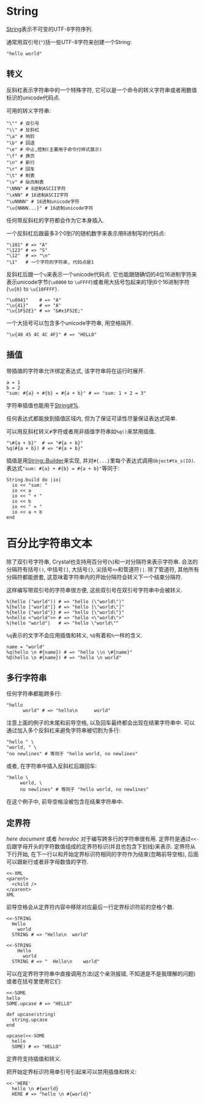 # String

[String](http://crystal-lang.org/api/String.html)表示不可变的UTF-8字符序列.

通常用双引号(`"`)括一些UTF-8字符来创建一个String:

```crystal
"hello world"
```

## 转义

反斜杠表示字符串中的一个特殊字符, 它可以是一个命令的转义字符串或者用数值标识的unicode代码点.

可用的转义字符串:
```crystal
"\"" # 双引号
"\\" # 反斜杠
"\a" # 响铃
"\b" # 回退
"\e" # 中止,控制(主要用于命令行样式展示)
"\f" # 换页
"\n" # 新行
"\r" # 回车
"\t" # 制表
"\v" # 纵向制表
"\NNN" # 8进制ASCII字符
"\xNN" # 16进制ASCII字符
"\uNNNN" # 16进制unicode字符
"\u{NNNN...}" # 16进制unicode字符
```

任何带反斜杠的字符都会作为它本身插入.

一个反斜杠后跟最多3个0到7的随机数字来表示用8进制写的代码点:

```crystal
"\101" # => "A"
"\123" # => "S"
"\12"  # => "\n"
"\1"   # 一个字符的字符串, 代码点是1
```

反斜杠后跟一个`u`来表示一个unicode代码点. 它也能跟随确切的4位16进制字符来表示unicode字节(`\u0000` to `\uFFFF`)或者用大括号包起来的1到6个16进制字符(`\u{0}` to `\u{10FFFF}`.

```crystal
"\u0041"    # => "A"
"\u{41}"    # => "A"
"\u{1F52E}" # => "&#x1F52E;"
```

一个大括号可以包含多个unicode字符串, 用空格隔开.

```crystal
"\u{48 45 4C 4C 4F}" # => "HELLO"
```

## 插值

带插值的字符串允许绑定表达式, 该字符串将在运行时展开.

```crystal
a = 1
b = 2
"sum: #{a} + #{b} = #{a + b}" # => "sum: 1 + 2 = 3"
```

字符串插值也能用于[String#%](https://crystal-lang.org/api/master/String.html#%25(other)-实例方法).

任何表达式都能放到插值区域内, 但为了保证可读性尽量保证表达式简单.

可以用反斜杠转义`#`字符或者用非插值字符串如`%q()`来禁用插值.

```crystal
"\#{a + b}"  # => "#{a + b}"
%q(#{a + b}) # => "#{a + b}"
```

插值是用[String::Builder](http://crystal-lang.org/api/String/Builder.html)来实现, 并对`#{...}`里每个表达式调用`Object#to_s(IO)`. 表达式`"sum: #{a} + #{b} = #{a + b}"`等同于:

```crystal
String.build do |io|
  io << "sum: "
  io << a
  io << " + "
  io << b
  io << " = "
  io << a + b
end
```

# 百分比字符串文本

除了双引号字符串, Crystal也支持用百分号(`%`)和一对分隔符来表示字符串. 合法的分隔符有括号`()`, 中括号`[]`, 大括号`{}`, 尖括号`<>`和管道符`||`. 除了管道符, 其他所有分隔符都能嵌套, 这意味着字符串内的开始分隔符会转义下一个结束分隔符.

这样编写带双引号的字符串很方便, 这些双引号在双引号字符串中会被转义.

```crystal
%(hello ("world")) # => "hello (\"world\")"
%[hello ["world"]] # => "hello [\"world\"]"
%{hello {"world"}} # => "hello {\"world\"}"
%<hello <"world">> # => "hello <\"world\">"
%|hello "world"|   # => "hello \"world\""
```

`%q`表示的文字不会应用插值和转义, `%Q`有着和`%`一样的含义.

```crystal
name = "world"
%q(hello \n #{name}) # => "hello \\n \#{name}"
%Q(hello \n #{name}) # => "hello \n world"
```

## 多行字符串

任何字符串都能跨多行:

```crystal
"hello
      world" # => "hello\n      world"
```

注意上面的例子的末尾和前导空格, 以及回车最终都会出现在结果字符串中. 可以通过加入多个反斜杠来避免字符串被切割为多行:

```crystal
"hello " \
"world, " \
"no newlines" # 等同于 "hello world, no newlines"
```

或者, 在字符串中插入反斜杠后跟回车:

```crystal
"hello \
     world, \
     no newlines" # 等同于 "hello world, no newlines"
```

在这个例子中, 前导空格没被包含在结果字符串中.

## 定界符

*here document* 或者 *heredoc* 对于编写跨多行的字符串很有用. 定界符是通过`<<-`后跟字母开头的字符数值组成的定界符标识(并且也包含下划线)来表示. 定界符从下行开始, 在下一行以和开始定界标识符相同的字符作为结束(忽略前导空格), 后面可以跟新行或者非字母数值的字符.

```crystal
<<-XML
<parent>
  <child />
</parent>
XML
```

前导空格会从定界符内容中移除对应最后一行定界标识符前的空格个数.

```crystal
<<-STRING
  Hello
    world
  STRING # => "Hello\n  world"

<<-STRING
    Hello
      world
  STRING # => "  Hello\n    world"
```

可以在定界符字符串中直接调用方法(这个亲测报错, 不知道是不是我理解的问题)或者在括号里使用它们:

```crystal
<<-SOME
hello
SOME.upcase # => "HELLO"

def upcase(string)
  string.upcase
end

upcase(<<-SOME
  hello
  SOME) # => "HELLO"
```

定界符支持插值和转义.

把开始定界标识符用单引号引起来可以禁用插值和转义:

```crystal
<<-'HERE'
  hello \n #{world}
  HERE # => "hello \n #{world}"
```
